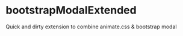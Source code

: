 bootstrapModalExtended
======================

Quick and dirty extension to combine animate.css &amp; bootstrap modal
